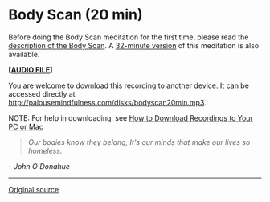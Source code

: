 Body Scan (20 min)
==================

Before doing the Body Scan meditation for the first time, please read the
[description of the Body Scan][38]. A [32-minute version][28] of this
meditation is also available.


**[[AUDIO FILE][39]]**
  

You are welcome to download this recording to another device. It can be
accessed directly at <http://palousemindfulness.com/disks/bodyscan20min.mp3>.

NOTE: For help in downloading, see [How to Download Recordings to Your PC or Mac][40]


> _Our bodies know they belong,
It's our minds that make our lives so homeless._

\- _John O'Donahue_


[28]: bodyscan.md
[38]: /docs/bodyscan.pdf
[39]: /disks/bodyscan20min.mp3
[40]: http://palousemindfulness.com/meditations/downloading.html
  
-----

[Original source](http://palousemindfulness.com/meditations/bodyscan20min.html "Permalink to Body Scan (20 min)")
